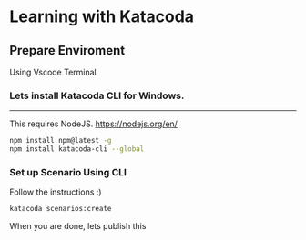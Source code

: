 # Learning with Katacoda

## Prepare Enviroment
Using Vscode Terminal
### Lets install Katacoda CLI for Windows.
---
This requires NodeJS.
https://nodejs.org/en/

```Bash
npm install npm@latest -g
npm install katacoda-cli --global
```

### Set up Scenario Using CLI
Follow the instructions :)
```Bash
katacoda scenarios:create
```
When you are done, lets publish this
